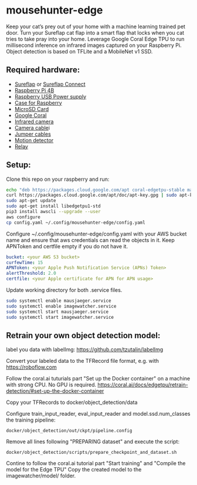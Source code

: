 # mousehunter-edge

Keep your cat’s prey out of your home with a machine learning trained pet door.
Turn your Sureflap cat flap into a smart flap that locks when you cat tries to take pray into your home.
Leverage Google Coral Edge TPU to run millisecond inference on infrared images captured on your Raspberry Pi. Object detection is based on TFLite and a MobileNet v1 SSD.

## Required hardware:

* [Sureflap](https://amzn.to/3mB8hc0) or [Sureflap Connect](https://amzn.to/3aFExbP)
* [Raspberry Pi 4B](https://amzn.to/2KiHtAl)
* [Raspberry USB Power supply](https://amzn.to/2LRrMAk)
* [Case for Raspberry](https://amzn.to/3nHltxb)
* [MicroSD Card](https://amzn.to/37IbhPM)
* [Google Coral](https://amzn.to/3aB5o8S)
* [Infrared camera](https://amzn.to/38tSWF4)
* [Camera cable](https://amzn.to/3mGkagM)i
* [Jumper cables](https://amzn.to/3rkcYue)
* [Motion detector](https://amzn.to/3aB6nWC)
* [Relay](https://amzn.to/38oLVpe)

## Setup:

Clone this repo on your raspberry and run:

```bash
echo "deb https://packages.cloud.google.com/apt coral-edgetpu-stable main" | sudo tee /etc/apt/sources.list.d/coral-edgetpu.list
curl https://packages.cloud.google.com/apt/doc/apt-key.gpg | sudo apt-key add -
sudo apt-get update
sudo apt-get install libedgetpu1-std
pip3 install awscli --upgrade --user
aws configure
cp config.yaml ~/.config/mousehunter-edge/config.yaml
```

Configure  ~/.config/mousehunter-edge/config.yaml with your AWS bucket name and ensure that aws credentials can read the objects in it.
Keep APNToken and certfile empty if you do not have it.
``` yaml
bucket: <your AWS S3 bucket>
curfewTime: 15
APNToken: <your Apple Push Notification Service (APNs) Token>
alertThreshold: 2.0
certfile: <your Apple certificate for APN for APN usage> 
```

Update working directory for both .service files.

```bash
sudo systemctl enable mausjaeger.service
sudo systemctl enable imagewatcher.service
sudo systemctl start mausjaeger.service
sudo systemctl start imagewatcher.service
```

## Retrain your own object detection model:

label you data with labelImg:
https://github.com/tzutalin/labelImg

Convert your labeled data to the TFRecord file format, e.g. with https://roboflow.com

Follow the coral.ai tuturials part "Set up the Docker container" on a machine with strong CPU. No GPU is required.
https://coral.ai/docs/edgetpu/retrain-detection/#set-up-the-docker-container

Copy your TFRecords to docker/object_detection/data

Configure train_input_reader, eval_input_reader and model.ssd.num_classes  the training pipeline:
```
docker/object_detection/out/ckpt/pipeline.config
```
Remove all lines following "PREPARING dataset" and execute the script:
```
docker/object_detection/scripts/prepare_checkpoint_and_dataset.sh
```

Contine to follow the coral.ai tutorial part "Start training" and "Compile the model for the Edge TPU"
Copy the created model to the imagewatcher/model/ folder.







